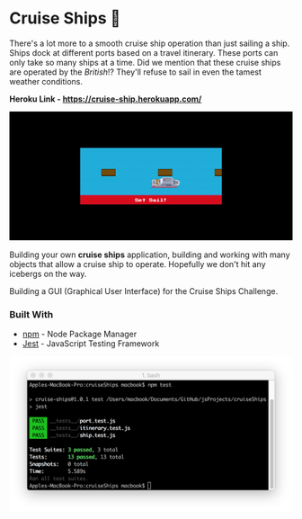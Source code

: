 # Cruise Ships :ship:
There's a lot more to a smooth cruise ship operation than just sailing a ship. Ships dock at different ports based on a travel itinerary. These ports can only take so many ships at a time. Did we mention that these cruise ships are operated by the _British_!? They'll refuse to sail in even the tamest weather conditions.

<b>Heroku Link - https://cruise-ship.herokuapp.com/</b>

![sail](./sail.png)

Building your own **cruise ships** application, building and working with many objects that allow a cruise ship to operate. Hopefully we don't hit any icebergs on the way.

Building a GUI (Graphical User Interface) for the Cruise Ships Challenge.

### Built With
* [npm](https://www.npmjs.com/) - Node Package Manager
* [Jest](https://facebook.github.io/jest/) - JavaScript Testing Framework

![testSail](./testSail.png)
